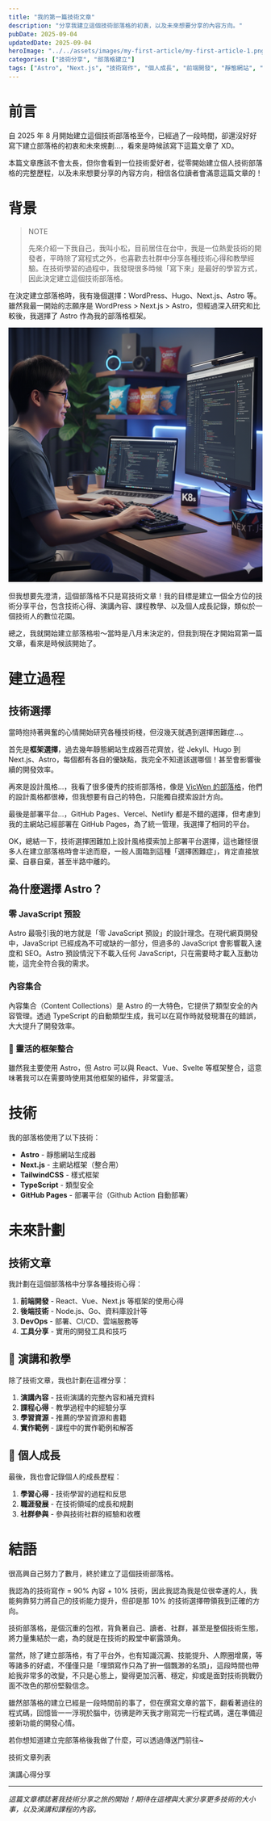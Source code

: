 ```yaml
---
title: "我的第一篇技術文章"
description: "分享我建立這個技術部落格的初衷，以及未來想要分享的內容方向。"
pubDate: 2025-09-04
updatedDate: 2025-09-04
heroImage: "../../assets/images/my-first-article/my-first-article-1.png"
categories: ["技術分享", "部落格建立"]
tags: ["Astro", "Next.js", "技術寫作", "個人成長", "前端開發", "靜態網站", "GitHub Pages", "TypeScript", "TailwindCSS", "開發工具"]
---
```


# 前言

自 2025 年 8 月開始建立這個技術部落格至今，已經過了一段時間，卻還沒好好寫下建立部落格的初衷和未來規劃…，看來是時候該寫下這篇文章了 XD。

本篇文章應該不會太長，但你會看到一位技術愛好者，從零開始建立個人技術部落格的完整歷程，以及未來想要分享的內容方向，相信各位讀者會滿意這篇文章的！

# 背景

> NOTE
> 
> 先來介紹一下我自己，我叫小松，目前居住在台中，我是一位熱愛技術的開發者，平時除了寫程式之外，也喜歡去社群中分享各種技術心得和教學經驗。在技術學習的過程中，我發現很多時候「寫下來」是最好的學習方式，因此決定建立這個技術部落格。

在決定建立部落格時，我有幾個選擇：WordPress、Hugo、Next.js、Astro 等。雖然我最一開始的志願序是 WordPress > Next.js > Astro，但經過深入研究和比較後，我選擇了 Astro 作為我的部落格框架。

![技術部落格建立過程](../../assets/images/my-first-article/my-first-article-1.png)

但我想要先澄清，這個部落格不只是寫技術文章！我的目標是建立一個全方位的技術分享平台，包含技術心得、演講內容、課程教學、以及個人成長記錄，類似於一個技術人的數位花園。

總之，我就開始建立部落格啦～當時是八月末決定的，但我到現在才開始寫第一篇文章，看來是時候該開始了。

# 建立過程

## 技術選擇

當時抱持著興奮的心情開始研究各種技術棧，但沒幾天就遇到選擇困難症…。

首先是**框架選擇**，過去幾年靜態網站生成器百花齊放，從 Jekyll、Hugo 到 Next.js、Astro，每個都有各自的優缺點，我完全不知道該選哪個！甚至會影響後續的開發效率。

再來是設計風格…，我看了很多優秀的技術部落格，像是 [VicWen 的部落格](https://blog.vicwen.app/)，他們的設計風格都很棒，但我想要有自己的特色，只能獨自摸索設計方向。

最後是部署平台…，GitHub Pages、Vercel、Netlify 都是不錯的選擇，但考慮到我的主網站已經部署在 GitHub Pages，為了統一管理，我選擇了相同的平台。

OK，總結一下，技術選擇困難加上設計風格摸索加上部署平台選擇，這也難怪很多人在建立部落格時會半途而廢，一般人面臨到這種「選擇困難症」，肯定直接放棄、自暴自棄，甚至半路中離的。


## 為什麼選擇 Astro？

### 零 JavaScript 預設
Astro 最吸引我的地方就是「零 JavaScript 預設」的設計理念。在現代網頁開發中，JavaScript 已經成為不可或缺的一部分，但過多的 JavaScript 會影響載入速度和 SEO。Astro 預設情況下不載入任何 JavaScript，只在需要時才載入互動功能，這完全符合我的需求。

### 內容集合
內容集合（Content Collections）是 Astro 的一大特色，它提供了類型安全的內容管理。透過 TypeScript 的自動類型生成，我可以在寫作時就發現潛在的錯誤，大大提升了開發效率。

### 🎨 靈活的框架整合
雖然我主要使用 Astro，但 Astro 可以與 React、Vue、Svelte 等框架整合，這意味著我可以在需要時使用其他框架的組件，非常靈活。

# 技術

我的部落格使用了以下技術：

- **Astro** - 靜態網站生成器
- **Next.js** - 主網站框架（整合用）
- **TailwindCSS** - 樣式框架
- **TypeScript** - 類型安全
- **GitHub Pages** - 部署平台（Github Action 自動部署）

# 未來計劃

## 技術文章
我計劃在這個部落格中分享各種技術心得：

1. **前端開發** - React、Vue、Next.js 等框架的使用心得
2. **後端技術** - Node.js、Go、資料庫設計等
3. **DevOps** - 部署、CI/CD、雲端服務等
4. **工具分享** - 實用的開發工具和技巧

## 🎤 演講和教學
除了技術文章，我也計劃在這裡分享：

1. **演講內容** - 技術演講的完整內容和補充資料
2. **課程心得** - 教學過程中的經驗分享
3. **學習資源** - 推薦的學習資源和書籍
4. **實作範例** - 課程中的實作範例和解答

## 🌟 個人成長
最後，我也會記錄個人的成長歷程：

1. **學習心得** - 技術學習的過程和反思
2. **職涯發展** - 在技術領域的成長和規劃
3. **社群參與** - 參與技術社群的經驗和收穫

# 結語

很高興自己努力了數月，終於建立了這個技術部落格。

我認為的技術寫作 = 90% 內容 + 10% 技術，因此我認為我是位很幸運的人，我能夠靠努力將自己的技術能力提升，但卻是那 10% 的技術選擇帶領我到正確的方向。

技術部落格，是個沉重的包袱，背負著自己、讀者、社群，甚至是整個技術生態，將力量集結於一處，為的就是在技術的殿堂中嶄露頭角。

當然，除了建立部落格，有了平台外，也有知識沉澱、技能提升、人際圈增廣，等等諸多的好處，不僅僅只是「埋頭寫作只為了拚一個飄渺的名頭」，這段時間也帶給我非常多的改變，不只是心態上，變得更加沉著、穩定，抑或是面對技術挑戰仍面不改色的那份堅毅信念。

雖然部落格的建立已經是一段時間前的事了，但在撰寫文章的當下，翻看著過往的程式碼，回憶皆一一浮現於腦中，彷彿是昨天我才剛寫完一行程式碼，還在準備迎接新功能的開發心情。


若你想知道建立完部落格後我做了什麼，可以透過傳送門前往~

技術文章列表

演講心得分享

---

*這篇文章標誌著我技術分享之旅的開始！期待在這裡與大家分享更多技術的大小事，以及演講和課程的內容。*
